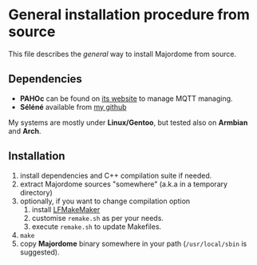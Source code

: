 General installation procedure from source
==========================================

This file describes the *general* way to install Majordome from source.

Dependencies
------------

  -	**PAHOc** can be found on [its website](https://eclipse.org/paho/clients/c/) to manage MQTT managing.
  - **Séléné** available from [my github](https://github.com/destroyedlolo/Selene/)

My systems are mostly under **Linux/Gentoo**, but tested also on **Armbian** and **Arch**. 

Installation
------------

  1. install dependencies and C++ compilation suite if needed.
  1. extract Majordome sources "somewhere" (a.k.a in a temporary directory)
  1. optionally, if you want to change compilation option
     1. install [LFMakeMaker](https://github.com/destroyedlolo/LFMakeMaker)
     1. customise `remake.sh` as per your needs.
     1. execute `remake.sh` to update Makefiles.
  1. `make`
  1. copy **Majordome** binary somewhere in your path (`/usr/local/sbin` is suggested).

